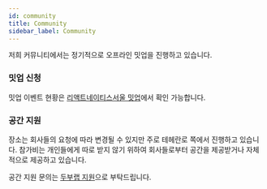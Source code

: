 ```yaml
---
id: community
title: Community
sidebar_label: Community
---
```


저희 커뮤니티에서는 정기적으로 오프라인 밋업을 진행하고 있습니다.

### 밋업 신청

밋업 이벤트 현황은 [리액트네이티스서울 밋업](https://www.meetup.com/react-native-seoul)에서 확인 가능합니다.

### 공간 지원

장소는 회사들의 요청에 따라 변경될 수 있지만 주로 테헤란로 쪽에서 진행하고 있습니다.
참가비는 개인들에게 따로 받지 않기 위하여 회사들로부터 공간을 제공받거나 자체적으로 제공하고 있습니다.

공간 지원 문의는 [두부랩 지원](mailto:support@dooboolab.com)으로 부탁드립니다.
